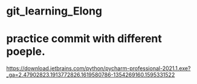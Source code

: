 # git_learning_Elong
# practice commit with different poeple.
https://download.jetbrains.com/python/pycharm-professional-2021.1.exe?_ga=2.47902823.1913772826.1619580786-1354269160.1595331522
